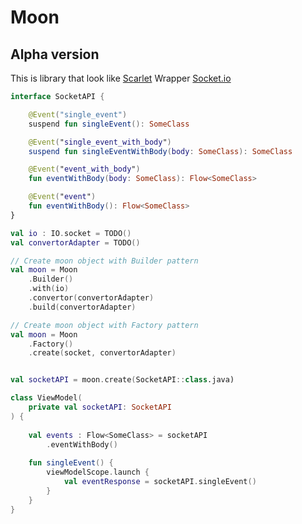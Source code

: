 # Moon
## Alpha version

This is library that look like [Scarlet](https://github.com/Tinder/Scarlet)
Wrapper [Socket.io](https://socket.io)

```kotlin
interface SocketAPI {

    @Event("single_event")
    suspend fun singleEvent(): SomeClass

    @Event("single_event_with_body")
    suspend fun singleEventWithBody(body: SomeClass): SomeClass

    @Event("event_with_body")
    fun eventWithBody(body: SomeClass): Flow<SomeClass>

    @Event("event")
    fun eventWithBody(): Flow<SomeClass>
}
```

```kotlin
val io : IO.socket = TODO()
val convertorAdapter = TODO()

// Create moon object with Builder pattern
val moon = Moon
    .Builder()
    .with(io)
    .convertor(convertorAdapter)
    .build(convertorAdapter)

// Create moon object with Factory pattern
val moon = Moon
    .Factory()
    .create(socket, convertorAdapter)


val socketAPI = moon.create(SocketAPI::class.java)
```

```kotlin
class ViewModel(
    private val socketAPI: SocketAPI
) {
    
    val events : Flow<SomeClass> = socketAPI
        .eventWithBody()
    
    fun singleEvent() {
        viewModelScope.launch {
            val eventResponse = socketAPI.singleEvent()
        }
    }
}
```
